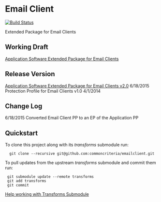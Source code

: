 Email Client 
============
[![Build Status](https://travis-ci.org/commoncriteria/emailclient.svg?branch=master)](https://travis-ci.org/commoncriteria/emailclient)

Extended Package for Email Clients

## Working Draft
[Application Software Extended Package for Email Clients](https://commoncriteria.github.io/pp/emailclient/emailclient-release.html)

## Release Version
[Application Software Extended Package for Email Clients v2.0](https://www.niap-ccevs.org/pp/PP_APP_EMAILCLIENT_EP_v2.0/) 6/18/2015<br/>
Protection Profile for Email Clients v1.0 4/1/2014

## Change Log
6/18/2015 Converted Email Client PP to an EP of the Application PP

## Quickstart
To clone this project along with its _transforms_ submodule run:

````
  git clone --recursive git@github.com:commoncriteria/emailclient.git
````
To pull updates from the upstream _transforms_ submodule and commit them run:
````
 git submodule update --remote transforms
 git add transforms
 git commit
````

[Help working with Transforms Submodule](https://github.com/commoncriteria/transforms/wiki/Working-with-Transforms-as-a-Submodule)

